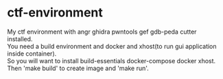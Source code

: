 # ctf-environment
My ctf environment with angr ghidra pwntools gef gdb-peda cutter installed.  
You need a build environment and docker and xhost(to run gui application inside container).  
So you will want to install build-essentials docker-compose docker xhost.    
Then 'make build' to create image and 'make run'.  
